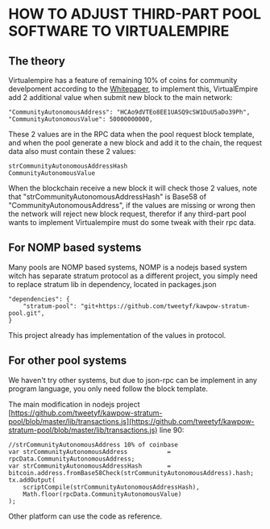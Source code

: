 # HOW TO ADJUST THIRD-PART POOL SOFTWARE TO VIRTUALEMPIRE

## The theory

Virtualempire has a feature of remaining 10% of coins for community develpoment according to the [Whitepaper](https://github.com/ananthakannan92/Virtualempire/blob/main/whitepaper/README.md), to implement this, VirtualEmpire add 2 additional value when submit new block to the main network:

    "CommunityAutonomousAddress": "HCAo9dVTEo8EE1UASQ9cSW1DuU5aDo39Ph",
    "CommunityAutonomousValue": 50000000000,

These 2 values are in the RPC data when the pool request block template, and when the pool generate a new block and add it to the chain, the request data also must contain these 2 values:

    strCommunityAutonomousAddressHash
    CommunityAutonomousValue

When the blockchain receive a new block it will check those 2 values, note that "strCommunityAutonomousAddressHash" is Base58 of "CommunityAutonomousAddress", if the values are missing or wrong then the network will reject new block request, therefor if any third-part pool wants to implement Virtualempire must do some tweak with their rpc data.

## For NOMP based systems

Many pools are NOMP based systems, NOMP is a nodejs based system witch has separate stratum protocol as a different project, you simply need to replace stratum lib in dependency, located in packages.json

    "dependencies": {
        "stratum-pool": "git+https://github.com/tweetyf/kawpow-stratum-pool.git",
    }

This project already has implementation of the values in protocol.

## For other pool systems

We haven't try other systems, but due to json-rpc can be implement in any program language, you only need follow the block template.

The main modification in nodejs project [https://github.com/tweetyf/kawpow-stratum-pool/blob/master/lib/transactions.js](https://github.com/tweetyf/kawpow-stratum-pool/blob/master/lib/transactions.js) line 90:

    //strCommunityAutonomousAddress 10% of coinbase
    var strCommunityAutonomousAddress           = rpcData.CommunityAutonomousAddress;
    var strCommunityAutonomousAddressHash       = bitcoin.address.fromBase58Check(strCommunityAutonomousAddress).hash;
    tx.addOutput(
        scriptCompile(strCommunityAutonomousAddressHash),
        Math.floor(rpcData.CommunityAutonomousValue)
    );

Other platform can use the code as reference.
